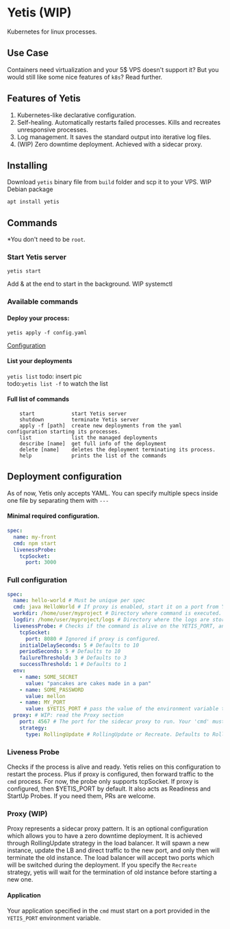 # Yetis (WIP)
Kubernetes for linux processes.  

## Use Case
Containers need virtualization and your 5$ VPS doesn't support it? 
But you would still like some nice features of `k8s`? Read further.

## Features of Yetis
1. Kubernetes-like declarative configuration.
2. Self-healing. Automatically restarts failed processes. Kills and recreates unresponsive processes.
3. Log management. It saves the standard output into iterative log files.
4. (WIP) Zero downtime deployment. Achieved with a sidecar proxy.

## Installing
Download `yetis` binary file from `build` folder and scp it to your VPS.
WIP
Debian package
```shell
apt install yetis
```

## Commands
*You don't need to be `root`.
### Start Yetis server
```shell
yetis start
```
Add & at the end to start in the background.
WIP systemctl
### Available commands
#### Deploy your process:
```shell
yetis apply -f config.yaml
``` 
[Configuration](#file-configuration)  

#### List your deployments
`yetis list`
todo: insert pic  
todo:`yetis list -f` to watch the list

#### Full list of commands
```
	start            start Yetis server
	shutdown         terminate Yetis server
	apply -f [path]  create new deployments from the yaml configuration starting its processes.
	list             list the managed deployments
	describe [name]  get full info of the deployment 
	delete [name]    deletes the deployment terminating its process. 
	help             prints the list of the commands
```

## Deployment configuration
As of now, Yetis only accepts YAML. You can specify multiple specs inside one file by separating them with `---`
#### Minimal required configuration. 
```yaml
spec:
  name: my-front
  cmd: npm start
  livenessProbe:
    tcpSocket:
      port: 3000
```

### Full configuration
```yaml
spec:
  name: hello-world # Must be unique per spec
  cmd: java HelloWorld # If proxy is enabled, start it on a port from YETIS_PORT env var.
  workdir: /home/user/myproject # Directory where command is executed. Defaults to the path in 'apply -f'. 
  logdir: /home/user/myproject/logs # Directory where the logs are stored. Defaults to the path in 'apply -f'.
  livenessProbe: # Checks if the command is alive on the YETIS_PORT, and if not then restarts it
    tcpSocket:
      port: 8080 # Ignored if proxy is configured. 
    initialDelaySeconds: 5 # Defaults to 10
    periodSeconds: 5 # Defaults to 10
    failureThreshold: 3 # Defaults to 3
    successThreshold: 1 # Defaults to 1
  env:
    - name: SOME_SECRET
      value: "pancakes are cakes made in a pan"
    - name: SOME_PASSWORD
      value: mellon
    - name: MY_PORT
      value: $YETIS_PORT # pass the value of the environment variable to another one. 
  proxy: # WIP: read the Proxy section
    port: 4567 # The port for the sidecar proxy to run. Your 'cmd' must start on YETIS_PORT env var.
    strategy:
      type: RollingUpdate # RollingUpdate or Recreate. Defaults to RollingUpdate.
```

### Liveness Probe
Checks if the process is alive and ready. Yetis relies on this configuration to restart the process. Plus if proxy is configured, then forward traffic to the `cmd` process. 
For now, the probe only supports tcpSocket. If proxy is configured, then $YETIS_PORT by default. It also acts as Readiness and StartUp Probes. If you need them, PRs are welcome.

### Proxy (WIP)
Proxy represents a sidecar proxy pattern. It is an optional configuration which allows you to have a zero downtime deployment.
It is achieved through RollingUpdate strategy in the load balancer. It will spawn a new instance,
update the LB and direct traffic to the new port, and only then will terminate the old instance. 
The load balancer will accept two ports which will be switched during the deployment.
If you specify the `Recreate` strategy, yetis will wait for the termination of old instance before starting a new one. 
#### Application
Your application specified in the `cmd` must start on a port provided in the `YETIS_PORT` environment variable.




